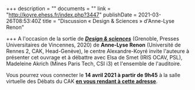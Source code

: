+++
description = ""
documents = ""
link = "http://koyre.ehess.fr/index.php?3447"
publishDate = 2021-03-26T08:53:40Z
title = "Discussion « Design & Sciences » d'Anne-Lyse Renon"

+++
A l'occasion de la sortie de [**_Design & sciences_**](https://www.puv-editions.fr/collections/libre-cours/design-sciences-9782379240249-39-698.html) (Grenoble, Presses Universitaires de Vincennes, 2020) de **Anne-Lyse Renon** (Université de Rennes 2, CAK, Head-Genève), le centre Alexandre-Koyré invite l'auteure à présenter cet ouvrage et à débattre avec Elsa de Smet (IRIS OCAV, PSL), Madeleine Akrich (Mines Paris Tech, CSI i3) et l'ensemble de l'auditoire.

Vous pourrez vous connecter le **14 avril 2021 à partir de 9h45** à la salle virtuelle des Débats du CAK [**en vous rendant à cette adresse**](https://webinaire.ehess.fr/b/apr-p2k-fge).